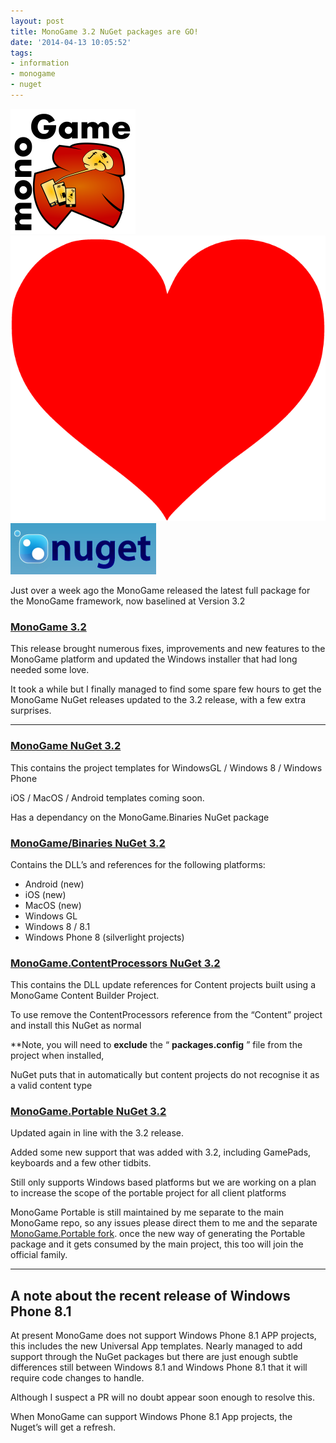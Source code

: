```yaml
---
layout: post
title: MonoGame 3.2 NuGet packages are GO!
date: '2014-04-13 10:05:52'
tags:
- information
- monogame
- nuget
---
```


[![image](/assets/img/wordpress/2014/04/image.png "image")](/assets/img/wordpress/2014/04/image.png)  [![image](/assets/img/wordpress/2014/04/image1.png "image")](/assets/img/wordpress/2014/04/image1.png)     [![image](/assets/img/wordpress/2014/04/image2.png "image")](/assets/img/wordpress/2014/04/image2.png)

Just over a week ago the MonoGame released the latest full package for the MonoGame framework, now baselined at Version 3.2

### [MonoGame 3.2](http://www.monogame.net/2014/04/07/monogame-3-2/)

This release brought numerous fixes, improvements and new features to the MonoGame platform and updated the Windows installer that had long needed some love.

It took a while but I finally managed to find some spare few hours to get the MonoGame NuGet releases updated to the 3.2 release, with a few extra surprises.

* * *

### [MonoGame NuGet 3.2](https://www.nuget.org/packages/MonoGame/)

This contains the project templates for WindowsGL / Windows 8 / Windows Phone

iOS / MacOS / Android templates coming soon.

Has a dependancy on the MonoGame.Binaries NuGet package

### [MonoGame/Binaries NuGet 3.2](https://www.nuget.org/packages/MonoGame.Binaries/)

Contains the DLL’s and references for the following platforms:

- Android (new)
- iOS (new)
- MacOS (new)
- Windows GL
- Windows 8 / 8.1
- Windows Phone 8 (silverlight projects)

### [MonoGame.ContentProcessors NuGet 3.2](https://www.nuget.org/packages/MonoGame.ContentProcessors/)

This contains the DLL update references for Content projects built using a MonoGame Content Builder Project.

To use remove the ContentProcessors reference from the “Content” project and install this NuGet as normal

\*\*Note, you will need to **exclude** the “ **packages.config** ” file from the project when installed,

NuGet puts that in automatically but content projects do not recognise it as a valid content type

### [MonoGame.Portable NuGet 3.2](https://www.nuget.org/packages/MonoGame-Portable/)

Updated again in line with the 3.2 release.

Added some new support that was added with 3.2, including GamePads, keyboards and a few other tidbits.

Still only supports Windows based platforms but we are working on a plan to increase the scope of the portable project for all client platforms

MonoGame Portable is still maintained by me separate to the main MonoGame repo, so any issues please direct them to me and the separate [MonoGame.Portable fork](https://github.com/DDReaper/MonoGame/tree/develop.portable).  once the new way of generating the Portable package and it gets consumed by the main project, this too will join the official family.

* * *

## A note about the recent release of Windows Phone 8.1

At present MonoGame does not support Windows Phone 8.1 APP projects, this includes the new Universal App templates.  Nearly managed to add support through the NuGet packages but there are just enough subtle differences still between Windows 8.1 and Windows Phone 8.1 that it will require code changes to handle.

Although I suspect a PR will no doubt appear soon enough to resolve this.

When MonoGame can support Windows Phone 8.1 App projects, the Nuget’s will get a refresh.

